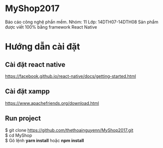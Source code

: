 ﻿# MyShop2017
Báo cáo công nghệ phần mềm. Nhóm: 11 Lớp: 14DTH07-14DTH08
Sản phẩm được viết 100% bằng framework React Native
# Hướng dẫn cài đặt
## Cài đặt react native
https://facebook.github.io/react-native/docs/getting-started.html
## Cài đặt xampp
https://www.apachefriends.org/download.html<br/>
## Run project
$ git clone https://github.com/thethoainguyenn/MyShop2017.git<br/>
$ cd MyShop <br/>
$ Gõ lệnh __yarn install__ hoặc __npm install__<br/>
